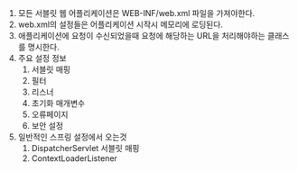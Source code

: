 1. 모든 서블릿 웹 어플리케이션은 WEB-INF/web.xml 파일을 가져야한다.
1. web.xml의 설정들은 어플리케이션 시작시 메모리에 로딩된다. 
1. 애플리케이션에 요청이 수신되었을때 요청에 해당하는 URL을 처리해야하는 클래스를 명시한다. 
1. 주요 설정 정보
    1. 서블릿 매핑
    1. 필터 
    1. 리스너 
    1. 초기화 매개변수 
    1. 오류페이지 
    1. 보안 설정
1. 일반적인 스프링 설정에서 오는것
    1. DispatcherServlet 서블릿 매핑
    1. ContextLoaderListener